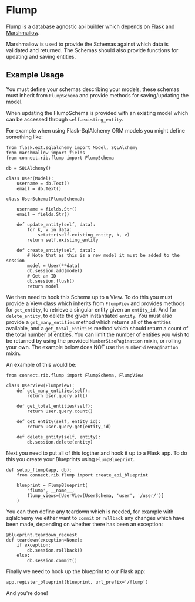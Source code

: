 # Flump

Flump is a database agnostic api builder which depends on [Flask](https://flask.pocoo.org) and [Marshmallow](https://marshmallow.readthedocs.org). 

Marshmallow is used to provide the Schemas against which data is validated and returned. The Schemas should also provide functions for updating and saving entities.

## Example Usage

You must define your schemas describing your models, these schemas must inherit from `FlumpSchema` and provide methods for saving/updating the model. 

When updating the FlumpSchema is provided with an existing model which can be accessed through `self.existing_entity`.

For example when using Flask-SqlAlchemy ORM models you might define something like:

    from flask.ext.sqlalchemy import Model, SQLAlchemy
    from marshmallow import fields
    from connect.rib.flump import FlumpSchema

    db = SQLAlchemy()

    class User(Model):
        username = db.Text()
        email = db.Text()

    class UserSchema(FlumpSchema):

        username = fields.Str()
        email = fields.Str()

        def update_entity(self, data):
            for k, v in data:
                setattr(self.existing_entity, k, v)
            return self.existing_entity

        def create_entity(self, data):
            # Note that as this is a new model it must be added to the session 
            model = User(**data)
            db.session.add(model)
            # Get an ID
            db.session.flush()
            return model

We then need to hook this Schema up to a View. To do this you must provide a View class which inherits from `FlumpView` and provides methods for `get_entity`, to retrieve a singular entity given an `entity_id`. And for `delete_entity`, to delete the given instantiated `entity`. You must also provide a `get_many_entities` method which returns all of the entities available, and a `get_total_entities` method which should return a count of the total number of entities. You can limit the number of entities you wish to be returned by using the provided `NumberSizePagination` mixin, or rolling your own. The example below does NOT use the `NumberSizePagination` mixin.

An example of this would be:
    
    from connect.rib.flump import FlumpSchema, FlumpView

    class UserView(FlumpView):
        def get_many_entities(self):
            return User.query.all()

        def get_total_entities(self):
            return User.query.count()

        def get_entity(self, entity_id):
            return User.query.get(entity_id)

        def delete_entity(self, entity):
            db.session.delete(entity)

Next you need to put all of this togther and hook it up to a Flask app. To do this you create your Blueprints using `FlumpBlueprint`.

    def setup_flump(app, db):
        from connect.rib.flump import create_api_blueprint

        blueprint = FlumpBlueprint(
            'flump', __name__,
            flump_views=[UserView(UserSchema, 'user', '/user/')]
        )

You can then define any teardown which is needed, for example with sqlalchemy we either want to `commit` or `rollback` any changes which have been made, depending on whether there has been an exception:

    @blueprint.teardown_request
    def teardown(exception=None):
        if exception:
            db.session.rollback()
        else:
            db.session.commit()

Finally we need to hook up the blueprint to our Flask app:

    app.register_blueprint(blueprint, url_prefix='/flump')

And you're done!
